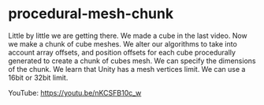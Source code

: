 # procedural-mesh-chunk
Little by little we are getting there. We made a cube in the last video. Now we make a chunk of cube meshes. We alter our algorithms to take into account array offsets, and position offsets for each cube procedurally generated to create a chunk of cubes mesh.  We can specify the dimensions of the chunk. We learn that Unity has a mesh vertices limit. We can use a 16bit or 32bit limit.

YouTube:  https://youtu.be/nKCSFB10c_w
